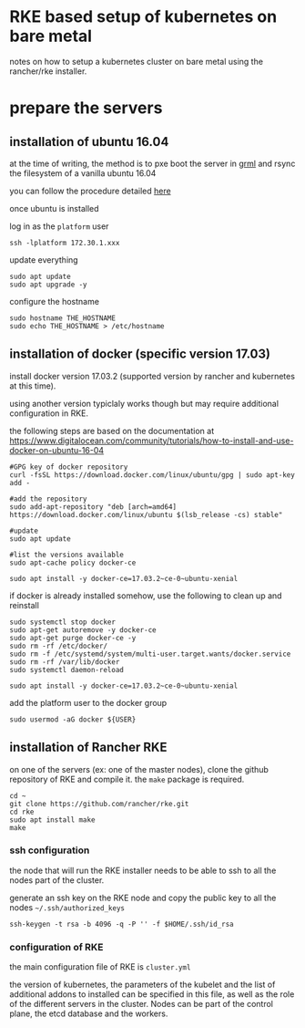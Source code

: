 # RKE based setup of kubernetes on bare metal

notes on how to setup a kubernetes cluster on bare metal using the rancher/rke installer.


# prepare the servers

## installation of ubuntu 16.04

at the time of writing, the method is to pxe boot the server in [grml](../grml/) and rsync the filesystem of a vanilla ubuntu 16.04 

you can follow the procedure detailed [here](../grml)

once ubuntu is installed

log in as the `platform` user
```
ssh -lplatform 172.30.1.xxx

```

update everything
```
sudo apt update
sudo apt upgrade -y
```

configure the hostname
```
sudo hostname THE_HOSTNAME
sudo echo THE_HOSTNAME > /etc/hostname
```


## installation of docker (specific version 17.03)

install docker version 17.03.2 (supported version by rancher and kubernetes at this time).

using another version typiclaly works though but may require additional configuration in RKE.

the following steps are based on the documentation at https://www.digitalocean.com/community/tutorials/how-to-install-and-use-docker-on-ubuntu-16-04


```
#GPG key of docker repository
curl -fsSL https://download.docker.com/linux/ubuntu/gpg | sudo apt-key add -

#add the repository
sudo add-apt-repository "deb [arch=amd64] https://download.docker.com/linux/ubuntu $(lsb_release -cs) stable"

#update
sudo apt update

#list the versions available
sudo apt-cache policy docker-ce

sudo apt install -y docker-ce=17.03.2~ce-0~ubuntu-xenial

```

if docker is already installed somehow, use the following to clean up and reinstall
```
sudo systemctl stop docker
sudo apt-get autoremove -y docker-ce
sudo apt-get purge docker-ce -y
sudo rm -rf /etc/docker/
sudo rm -f /etc/systemd/system/multi-user.target.wants/docker.service
sudo rm -rf /var/lib/docker
sudo systemctl daemon-reload

sudo apt install -y docker-ce=17.03.2~ce-0~ubuntu-xenial

```

add the platform user to the docker group
```
sudo usermod -aG docker ${USER}
```


## installation of Rancher RKE

on one of the servers (ex: one of the master nodes), clone the github repository of RKE and compile it.
the `make` package is required.


```
cd ~
git clone https://github.com/rancher/rke.git
cd rke
sudo apt install make
make
```

### ssh configuration

the node that will run the RKE installer needs to be able to ssh to all the nodes part of the cluster.

generate an ssh key on the RKE node and copy the public key to all the nodes `~/.ssh/authorized_keys`

```
ssh-keygen -t rsa -b 4096 -q -P '' -f $HOME/.ssh/id_rsa
```


### configuration of RKE

the main configuration file of RKE is `cluster.yml`

the version of kubernetes, the parameters of the kubelet and the list of additional addons to installed can be specified in this file, as well as the role of the different servers in the cluster. Nodes can be part of the control plane, the etcd database and the workers. 






